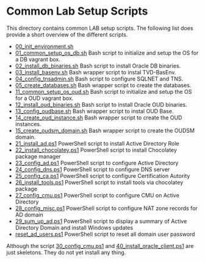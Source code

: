 # Common Lab Setup Scripts

This directory contains common LAB setup scripts. The following list does provide a short overview of the different scripts.

- [00_init_environment.sh](00_init_environment.sh) 
- [01_common_setup_os_db.sh](01_common_setup_os_db.sh) Bash script to initialize and setup the OS for a DB vagrant box.
- [02_install_db_binaries.sh](02_install_db_binaries.sh) Bash script to install Oracle DB binaries.
- [03_install_basenv.sh](03_install_basenv.sh) Bash wrapper script to instal TVD-BasEnv.
- [04_config_tnsadmin.sh](04_config_tnsadmin.sh) Bash script to configure SQLNET and TNS.
- [05_create_databases.sh](05_create_databases.sh) Bash wrapper script to create the databases.
- [11_common_setup_os_oud.sh](11_common_setup_os_oud.sh) Bash script to initialize and setup the OS for a OUD vagrant box.
- [12_install_oud_binaries.sh](12_install_oud_binaries.sh) Bash script to install Oracle OUD binaries.
- [13_config_oudbase.sh](13_config_oudbase.sh) Bash wrapper script to instal OUD Base.
- [14_create_oud_instance.sh](14_create_oud_instance.sh) Bash wrapper script to create the OUD instances.
- [15_create_oudsm_domain.sh](15_create_oudsm_domain.sh) Bash wrapper script to create the OUDSM domain.
- [21_install_ad.ps1](21_install_ad.ps1) PowerShell script to install Active Directory Role
- [22_install_chocolatey.ps1](22_install_chocolatey.ps1) PowerShell script to install Chocolatey package manager
- [23_config_ad.ps1](23_config_ad.ps1) PowerShell script to configure Active Directory
- [24_config_dns.ps1](11_config_dns.ps1) PowerShell script to configure DNS server
- [25_config_ca.ps1](25_config_ca.ps1) PowerShell script to configure Certification Autority
- [26_install_tools.ps1](26_install_tools.ps1) PowerShell script to install tools via chocolatey package
- [27_config_cmu.ps1](27_config_cmu.ps1) PowerShell script to configure CMU on Active Directory
- [28_config_misc.ps1](28_config_misc.ps1) PowerShell script to configure NAT zone records for AD domain
- [29_sum_up_ad.ps1](29_sum_up_ad.ps1) PowerShell script to display a summary of Active Directory Domain and install Windows updates
- [reset_ad_users.ps1](reset_ad_users.ps1) PowerShell script to reset all domain user password

Although the script [30_config_cmu.ps1](30_config_cmu.ps1) and [40_install_oracle_client.ps1](40_install_oracle_client.ps1) are just skeletons. They do not yet install any thing.
